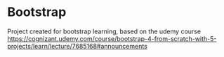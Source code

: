 # Bootstrap
Project created for bootstrap learning, based on the udemy course 
https://cognizant.udemy.com/course/bootstrap-4-from-scratch-with-5-projects/learn/lecture/7685168#announcements